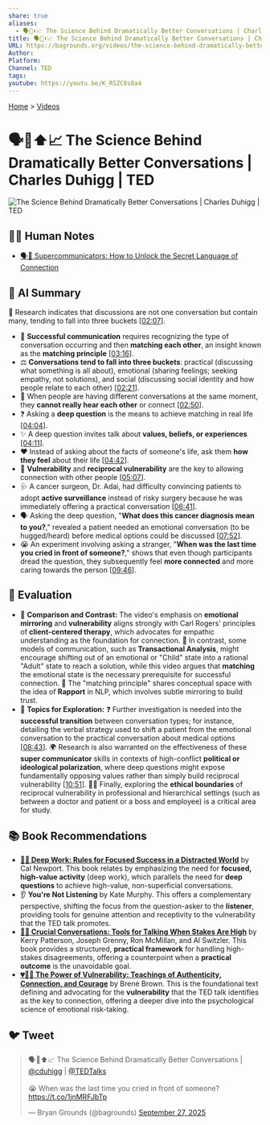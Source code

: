 ```yaml
---
share: true
aliases:
  - 🗣️🧠⬆️📈 The Science Behind Dramatically Better Conversations | Charles Duhigg | TED
title: 🗣️🧠⬆️📈 The Science Behind Dramatically Better Conversations | Charles Duhigg | TED
URL: https://bagrounds.org/videos/the-science-behind-dramatically-better-conversations-charles-duhigg-ted
Author:
Platform:
Channel: TED
tags:
youtube: https://youtu.be/K_RSZC0s8a4
---
```

[Home](../index.md) > [Videos](./index.md)  
# 🗣️🧠⬆️📈 The Science Behind Dramatically Better Conversations | Charles Duhigg | TED  
![The Science Behind Dramatically Better Conversations | Charles Duhigg | TED](https://youtu.be/K_RSZC0s8a4)  
  
## 📝🐒 Human Notes  
- [🗣️🔗 Supercommunicators: How to Unlock the Secret Language of Connection](../books/supercommunicators-how-to-unlock-the-secret-language-of-connection.md)  
  
## 🤖 AI Summary  
🤯 Research indicates that discussions are not one conversation but contain many, tending to fall into three buckets \[[02:07](http://www.youtube.com/watch?v=K_RSZC0s8a4&t=127)].  
  
* 🤝 **Successful communication** requires recognizing the type of conversation occurring and then **matching each other**, an insight known as the **matching principle** \[[03:16](http://www.youtube.com/watch?v=K_RSZC0s8a4&t=196)].  
* ⚖️ **Conversations tend to fall into three buckets**: practical (discussing what something is all about), emotional (sharing feelings; seeking empathy, not solutions), and social (discussing social identity and how people relate to each other) \[[02:21](http://www.youtube.com/watch?v=K_RSZC0s8a4&t=141)].  
* 🛑 When people are having different conversations at the same moment, they **cannot really hear each other** or connect \[[02:50](http://www.youtube.com/watch?v=K_RSZC0s8a4&t=170)].  
* ❓ Asking a **deep question** is the means to achieve matching in real life \[[04:04](http://www.youtube.com/watch?v=K_RSZC0s8a4&t=244)].  
* ✨ A deep question invites talk about **values, beliefs, or experiences** \[[04:11](http://www.youtube.com/watch?v=K_RSZC0s8a4&t=251)].  
* ❤️ Instead of asking about the facts of someone's life, ask them **how they feel** about their life \[[04:42](http://www.youtube.com/watch?v=K_RSZC0s8a4&t=282)].  
* 🔑 **Vulnerability** and **reciprocal vulnerability** are the key to allowing connection with other people \[[05:07](http://www.youtube.com/watch?v=K_RSZC0s8a4&t=307)].  
* 🩺 A cancer surgeon, Dr. Adai, had difficulty convincing patients to adopt **active surveillance** instead of risky surgery because he was immediately offering a practical conversation \[[06:41](http://www.youtube.com/watch?v=K_RSZC0s8a4&t=401)].  
* 🗣️ Asking the deep question, "**What does this cancer diagnosis mean to you?**," revealed a patient needed an emotional conversation (to be hugged/heard) before medical options could be discussed \[[07:52](http://www.youtube.com/watch?v=K_RSZC0s8a4&t=472)].  
* 😭 An experiment involving asking a stranger, "**When was the last time you cried in front of someone?**," shows that even though participants dread the question, they subsequently feel **more connected** and more caring towards the person \[[09:46](http://www.youtube.com/watch?v=K_RSZC0s8a4&t=586)].  
  
## 🤔 Evaluation  
  
* 🧘 **Comparison and Contrast:** The video's emphasis on **emotional mirroring** and **vulnerability** aligns strongly with Carl Rogers' principles of **client-centered therapy**, which advocates for empathic understanding as the foundation for connection. 🧠 In contrast, some models of communication, such as **Transactional Analysis**, might encourage shifting out of an emotional or "Child" state into a rational "Adult" state to reach a solution, while this video argues that **matching** the emotional state is the necessary prerequisite for successful connection. 🤝 The "matching principle" shares conceptual space with the idea of **Rapport** in NLP, which involves subtle mirroring to build trust.  
* 🧭 **Topics for Exploration:** ❓ Further investigation is needed into the **successful transition** between conversation types; for instance, detailing the verbal strategy used to shift a patient from the emotional conversation to the practical conversation about medical options \[[08:43](http://www.youtube.com/watch?v=K_RSZC0s8a4&t=523)]. 🌍 Research is also warranted on the effectiveness of these **super communicator** skills in contexts of high-conflict **political or ideological polarization**, where deep questions might expose fundamentally opposing values rather than simply build reciprocal vulnerability \[[10:51](http://www.youtube.com/watch?v=K_RSZC0s8a4&t=651)]. 🧑‍⚖️ Finally, exploring the **ethical boundaries** of reciprocal vulnerability in professional and hierarchical settings (such as between a doctor and patient or a boss and employee) is a critical area for study.  
  
## 📚 Book Recommendations  
  
* **[🤿💼 Deep Work: Rules for Focused Success in a Distracted World](../books/deep-work.md)** by Cal Newport. This book relates by emphasizing the need for **focused, high-value activity** (deep work), which parallels the need for **deep questions** to achieve high-value, non-superficial conversations.  
* 👂 **You're Not Listening** by Kate Murphy. This offers a complementary perspective, shifting the focus from the question-asker to the **listener**, providing tools for genuine attention and receptivity to the vulnerability that the TED talk promotes.  
* **[🧰💬 Crucial Conversations: Tools for Talking When Stakes Are High](../books/crucial-conversations-tools-for-talking-when-stakes-are-high.md)** by Kerry Patterson, Joseph Grenny, Ron McMillan, and Al Switzler. This book provides a structured, **practical framework** for handling high-stakes disagreements, offering a counterpoint when a **practical outcome** is the unavoidable goal.  
* **[💔💪🔗 The Power of Vulnerability: Teachings of Authenticity, Connection, and Courage](../books/the-power-of-vulnerability-teachings-of-authenticity-connection-and-courage.md)** by Brené Brown. This is the foundational text defining and advocating for the **vulnerability** that the TED talk identifies as the key to connection, offering a deeper dive into the psychological science of emotional risk-taking.  
  
## 🐦 Tweet  
<blockquote class="twitter-tweet" data-theme="dark"><p lang="en" dir="ltr">🗣️🧠⬆️📈 The Science Behind Dramatically Better Conversations | <a href="https://twitter.com/cduhigg?ref_src=twsrc%5Etfw">@cduhigg</a> | <a href="https://twitter.com/TEDTalks?ref_src=twsrc%5Etfw">@TEDTalks</a><br><br>😭 When was the last time you cried in front of someone?<a href="https://t.co/1jnMRFJbTp">https://t.co/1jnMRFJbTp</a></p>&mdash; Bryan Grounds (@bagrounds) <a href="https://twitter.com/bagrounds/status/1972003119250002349?ref_src=twsrc%5Etfw">September 27, 2025</a></blockquote> <script async src="https://platform.twitter.com/widgets.js" charset="utf-8"></script>